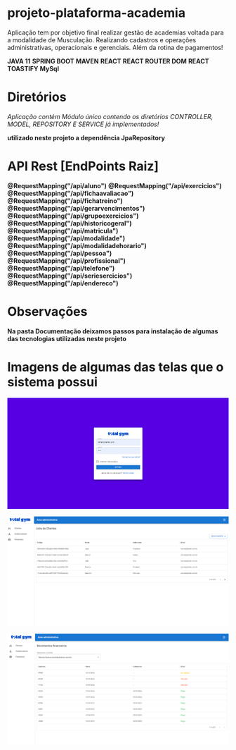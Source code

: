 # projeto-plataforma-academia  


Aplicação tem por objetivo final realizar gestão de academias voltada para a modalidade de Musculação. Realizando cadastros e operações administrativas, operacionais e gerenciais. Além da rotina de pagamentos!  


 

**JAVA 11**
**SPRING BOOT**
**MAVEN**
**REACT**
**REACT ROUTER DOM**
**REACT TOASTIFY**
**MySql**
 
 
# Diretórios

*Aplicação contém Módulo único contendo os diretórios CONTROLLER, MODEL, REPOSITORY E SERVICE já implementados!* 
 
**utilizado neste projeto a dependência JpaRepository**
 
 
# API Rest [EndPoints Raiz]

**@RequestMapping("/api/aluno")**
**@RequestMapping("/api/exercicios")**
**@RequestMapping("/api/fichaavaliacao")**
**@RequestMapping("/api/fichatreino")**
**@RequestMapping("/api/gerarvencimentos")**
**@RequestMapping("/api/grupoexercicios")**
**@RequestMapping("/api/historicogeral")**
**@RequestMapping("/api/matricula")**
**@RequestMapping("/api/modalidade")**
**@RequestMapping("/api/modalidadehorario")**
**@RequestMapping("/api/pessoa")**
**@RequestMapping("/api/profissional")**
**@RequestMapping("/api/telefone")**
**@RequestMapping("/api/seriesercicios")**
**@RequestMapping("/api/endereco")**
 
 
 
# Observações

**Na pasta Documentação deixamos passos para instalação de algumas das tecnologias utilizadas neste projeto**
 
 
# Imagens de algumas das telas que o sistema possui

 
![img.png](img.png)

 
![img_1.png](img_1.png)

 
![img_2.png](img_2.png)
